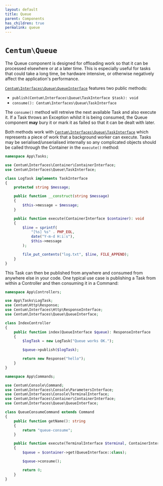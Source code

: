 ```yaml
---
layout: default
title: Queue
parent: Components
has_children: true
permalink: queue
---
```




# `Centum\Queue`

The Queue component is designed for offloading work so that it can be processed elsewhere or at a later time.
This is especially useful for tasks that could take a long time, be hardware intensive, or otherwise negatively affect the application's performance.

[`Centum\Interfaces\Queue\QueueInterface`](https://github.com/SidRoberts/centum/blob/development/src/Interfaces/Queue/QueueInterface.php) features two public methods:

* `publish(Centum\Interfaces\Queue\TaskInterface $task): void`
* `consume(): Centum\Interfaces\Queue\TaskInterface`

The `consume()` method will retreive the next available Task and also execute it.
If a Task throws an Exception whilst it is being consumed, the Queue component **may** bury it or mark it as failed so that it can be dealt with later.

Both methods work with [`Centum\Interfaces\Queue\TaskInterface`](https://github.com/SidRoberts/centum/tree/development/src/Interfaces/Queue/TaskInterface.php) which represents a piece of work that a background worker can execute.
Tasks may be serialised/unserialised internally so any complicated objects should be called through the Container in the `execute()` method:

```php
namespace App\Tasks;

use Centum\Interfaces\Container\ContainerInterface;
use Centum\Interfaces\Queue\TaskInterface;

class LogTask implements TaskInterface
{
    protected string $message;

    public function __construct(string $message)
    {
        $this->message = $message;
    }

    public function execute(ContainerInterface $container): void
    {
        $line = sprintf(
            "[%s] %s" . PHP_EOL,
            date("Y-m-d H:i:s"),
            $this->message
        );

        file_put_contents("log.txt", $line, FILE_APPEND);
    }
}
```

This Task can then be published from anywhere and consumed from anywhere else in your code.
One typical use case is publishing a Task from within a Controller and then consuming it in a Command:

```php
namespace App\Controllers;

use App\Tasks\LogTask;
use Centum\Http\Response;
use Centum\Interfaces\Http\ResponseInterface;
use Centum\Interfaces\Queue\QueueInterface;

class IndexController
{
    public function index(QueueInterface $queue): ResponseInterface
    {
        $logTask = new LogTask("Queue works OK.");

        $queue->publish($logTask);

        return new Response("hello");
    }
}
```

```php
namespace App\Commands;

use Centum\Console\Command;
use Centum\Interfaces\Console\ParametersInterface;
use Centum\Interfaces\Console\TerminalInterface;
use Centum\Interfaces\Container\ContainerInterface;
use Centum\Interfaces\Queue\QueueInterface;

class QueueConsumeCommand extends Command
{
    public function getName(): string
    {
        return "queue-consume";
    }

    public function execute(TerminalInterface $terminal, ContainerInterface $container, ParametersInterface $parameters): int
    {
        $queue = $container->get(QueueInterface::class);

        $queue->consume();

        return 0;
    }
}
```
